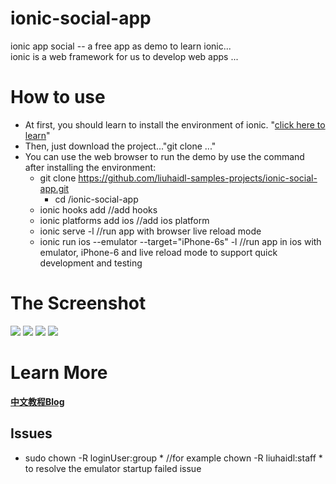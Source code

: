 # ionic-social-app

ionic app social -- a free app as demo to learn ionic...</br>
ionic is a web framework for us to develop web apps ...</br>

# How to use
* At first, you should learn to install the environment of ionic. "<a href="http://ionic.io/">click here to learn</a>"
* Then, just download the project..."git clone ..."
* You can use the web browser to run the demo by use the command after installing the environment:
  * git clone https://github.com/liuhaidl-samples-projects/ionic-social-app.git
	* cd /ionic-social-app
  * ionic hooks add //add hooks
  * ionic platforms add ios //add ios platform
  * ionic serve -l //run app with browser live reload mode
  * ionic run ios --emulator --target="iPhone-6s" -l //run app in ios with emulator, iPhone-6 and live reload mode to support quick development and testing 
	
# The Screenshot

<img src="resources/demo0.png">
<img src="resources/demo1.png">
<img src="resources/demo2.png">
<img src="resources/demo3.png">

# Learn More

<a href="http://www.cnblogs.com/Lxiaolong/p/5399008.html">**中文教程Blog**</a>

## Issues
 - sudo chown -R loginUser:group * //for example chown -R liuhaidl:staff * to resolve the emulator startup failed issue
